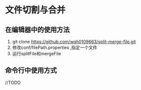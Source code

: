 # 文件切割与合并

## 在编辑器中的使用方法
1. git clone https://github.com/wqh0109663/split-merge-file.git
2. 修改conf/filePath.properties ,指定一个文件
3. 运行splitFile和mergeFile

## 命令行中使用方式
//TODO


